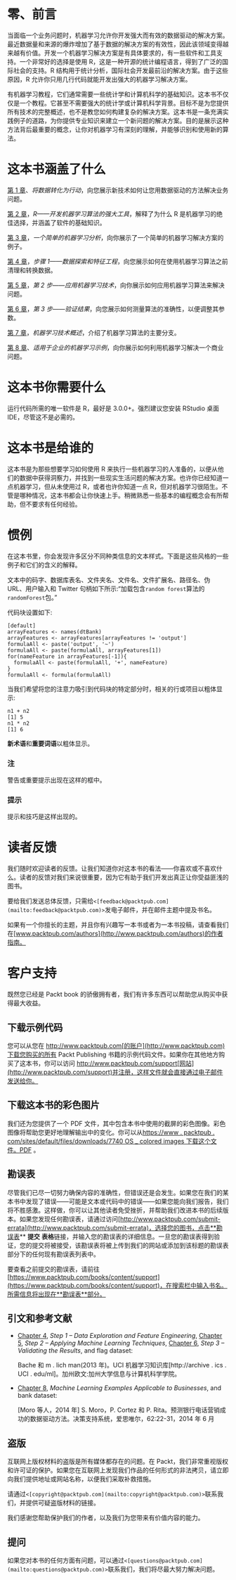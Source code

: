 

# 零、前言

当面临一个业务问题时，机器学习允许你开发强大而有效的数据驱动的解决方案。最近数据量和来源的爆炸增加了基于数据的解决方案的有效性，因此该领域变得越来越有价值。开发一个机器学习解决方案是有具体要求的，有一些软件和工具支持。一个非常好的选择是使用 R，这是一种开源的统计编程语言，得到了广泛的国际社会的支持。R 结构用于统计分析，国际社会开发最前沿的解决方案。由于这些原因，R 允许你只用几行代码就能开发出强大的机器学习解决方案。

有机器学习教程，它们通常需要一些统计学和计算机科学的基础知识。这本书不仅仅是一个教程。它甚至不需要强大的统计学或计算机科学背景。目标不是为您提供所有技术的完整概述，也不是教您如何构建复杂的解决方案。这本书是一条充满实践例子的道路，为你提供专业知识来建立一个新问题的解决方案。目的是展示这种方法背后最重要的概念，让你对机器学习有深刻的理解，并能够识别和使用新的算法。

# 这本书涵盖了什么

[第 1 章](ch01.html "Chapter 1. Transforming Data into Actions")、*将数据转化为行动*，向您展示新技术如何让您用数据驱动的方法解决业务问题。

[第 2 章](ch02.html "Chapter 2. R – A Powerful Tool for Developing Machine Learning Algorithms")，*R——开发机器学习算法的强大工具*，解释了为什么 R 是机器学习的绝佳选择，并涵盖了软件的基础知识。

[第 3 章](ch03.html "Chapter 3. A Simple Machine Learning Analysis")，*一个简单的机器学习分析*，向你展示了一个简单的机器学习解决方案的例子。

[第 4 章](ch04.html "Chapter 4. Step 1 – Data Exploration and Feature Engineering")，*步骤 1——数据探索和特征工程*，向您展示如何在使用机器学习算法之前清理和转换数据。

[第 5 章](ch05.html "Chapter 5. Step 2 – Applying Machine Learning Techniques")，*第 2 步——应用机器学习技术*，向你展示如何应用机器学习算法来解决问题。

[第 6 章](ch06.html "Chapter 6. Step 3 – Validating the Results")，*第 3 步——验证结果*，向您展示如何测量算法的准确性，以便调整其参数。

[第 7 章](ch07.html "Chapter 7. Overview of Machine Learning Techniques")，*机器学习技术概述*，介绍了机器学习算法的主要分支。

[第 8 章](ch08.html "Chapter 8. Machine Learning Examples Applicable to Businesses")、*适用于企业的机器学习示例*，向你展示如何利用机器学习解决一个商业问题。



# 这本书你需要什么

运行代码所需的唯一软件是 R，最好是 3.0.0+。强烈建议您安装 RStudio 桌面 IDE，尽管这不是必需的。



# 这本书是给谁的

这本书是为那些想要学习如何使用 R 来执行一些机器学习的人准备的，以便从他们的数据中获得洞察力，并找到一些现实生活问题的解决方案。也许你已经知道一点机器学习，但从未使用过 R，或者也许你知道一点 R，但对机器学习很陌生。不管是哪种情况，这本书都会让你快速上手。稍微熟悉一些基本的编程概念会有所帮助，但不要求有任何经验。



# 惯例

在这本书里，你会发现许多区分不同种类信息的文本样式。下面是这些风格的一些例子和它们的含义的解释。

文本中的码字、数据库表名、文件夹名、文件名、文件扩展名、路径名、伪 URL、用户输入和 Twitter 句柄如下所示:“加载包含`random forest`算法的`randomForest`包。”

代码块设置如下:

```
[default]
arrayFeatures <- names(dtBank)
arrayFeatures <- arrayFeatures[arrayFeatures != 'output']
formulaAll <- paste('output', '~')
formulaAll <- paste(formulaAll, arrayFeatures[1])
for(nameFeature in arrayFeatures[-1]){
  formulaAll <- paste(formulaAll, '+', nameFeature)
}
formulaAll <- formula(formulaAll)
```

当我们希望将您的注意力吸引到代码块的特定部分时，相关的行或项目以粗体显示:

```
n1 + n2
[1] 5
n1 * n2
[1] 6

```

**新术语**和**重要词语**以粗体显示。

### 注

警告或重要提示出现在这样的框中。

### 提示

提示和技巧是这样出现的。



# 读者反馈

我们随时欢迎读者的反馈。让我们知道你对这本书的看法——你喜欢或不喜欢什么。读者的反馈对我们来说很重要，因为它有助于我们开发出真正让你受益匪浅的图书。

要给我们发送总体反馈，只需给`<[feedback@packtpub.com](mailto:feedback@packtpub.com)>`发电子邮件，并在邮件主题中提及书名。

如果有一个你擅长的主题，并且你有兴趣写一本书或者为一本书投稿，请查看我们在[www.packtpub.com/authors](http://www.packtpub.com/authors)的作者指南。



# 客户支持

既然您已经是 Packt book 的骄傲拥有者，我们有许多东西可以帮助您从购买中获得最大收益。

## 下载示例代码

您可以从您在 http://www.packtpub.com[的账户](http://www.packtpub.com)下载您购买的所有 Packt Publishing 书籍的示例代码文件。如果你在其他地方购买了这本书，你可以访问 http://www.packtpub.com/support[网站](http://www.packtpub.com/support)并注册，这样文件就会直接通过电子邮件发送给你。

## 下载这本书的彩色图片

我们还为您提供了一个 PDF 文件，其中包含本书中使用的截屏的彩色图像。彩色图像将帮助您更好地理解输出中的变化。你可以从[https://www . packtpub . com/sites/default/files/downloads/7740 OS _ colored images 下载这个文件。PDF](https://www.packtpub.com/sites/default/files/downloads/7740OS_coloredimages.PDF) 。

## 勘误表

尽管我们已尽一切努力确保内容的准确性，但错误还是会发生。如果您在我们的某本书中发现了错误——可能是文本或代码中的错误——如果您能向我们报告，我们将不胜感激。这样做，你可以让其他读者免受挫折，并帮助我们改进本书的后续版本。如果您发现任何勘误表，请通过访问[http://www.packtpub.com/submit-errata](http://www.packtpub.com/submit-errata)，选择您的图书，点击**勘误表** **提交** **表格**链接，并输入您的勘误表的详细信息。一旦您的勘误表得到验证，您的提交将被接受，该勘误表将被上传到我们的网站或添加到该标题的勘误表部分下的任何现有勘误表列表中。

要查看之前提交的勘误表，请前往[https://www.packtpub.com/books/content/support](https://www.packtpub.com/books/content/support)，在搜索栏中输入书名。所需信息将出现在**勘误表**部分。

## 引文和参考文献

*   [Chapter 4](ch04.html "Chapter 4. Step 1 – Data Exploration and Feature Engineering"), *Step 1 – Data Exploration and Feature Engineering*, [Chapter 5](ch05.html "Chapter 5. Step 2 – Applying Machine Learning Techniques"), *Step 2 – Applying Machine Learning Techniques*, [Chapter 6](ch06.html "Chapter 6. Step 3 – Validating the Results"), *Step 3 – Validating the Results*, and flag dataset:

    Bache 和 m . lich man(2013 年)。UCI 机器学习知识库[http://archive . ics . UCI . edu/ml]。加州欧文:加州大学信息与计算机科学学院。

*   [Chapter 8](ch08.html "Chapter 8. Machine Learning Examples Applicable to Businesses"), *Machine Learning Examples Applicable to Businesses*, and bank dataset:

    [Moro 等人，2014 年] S. Moro，P. Cortez 和 P. Rita。预测银行电话营销成功的数据驱动方法。决策支持系统，爱思唯尔，62:22-31，2014 年 6 月

## 盗版

互联网上版权材料的盗版是所有媒体都存在的问题。在 Packt，我们非常重视版权和许可证的保护。如果您在互联网上发现我们作品的任何形式的非法拷贝，请立即向我们提供地址或网站名称，以便我们采取补救措施。

请通过`<[copyright@packtpub.com](mailto:copyright@packtpub.com)>`联系我们，并提供可疑盗版材料的链接。

我们感谢您帮助保护我们的作者，以及我们为您带来有价值内容的能力。

## 提问

如果您对本书的任何方面有问题，可以通过`<[questions@packtpub.com](mailto:questions@packtpub.com)>`联系我们，我们将尽最大努力解决问题。
